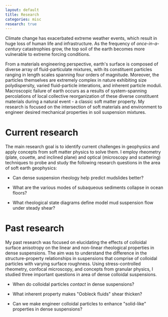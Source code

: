 ```yaml
---
layout: default
title: Research
categories: misc
research: true
---
```

Climate change has exacerbated extreme weather events, which result in huge loss of human life and infrastructure. As the frequency of <i>once-in-a-century</i> catastrophies grow, the top soil of the earth becomes more vulnerable to extreme forcing conditions.   

From a materials engineering perspective, earth's surface is composed of diverse array of fluid-particulate mixtures, with its constituent particles ranging in length scales spanning four orders of magnitude. Moreover, the particles themselves are extremely complex in nature exhibiting size polydispersity, varied fluid-particle interations, and inherent particle moduli. Macroscopic failure of earth occurs as a results of system-spanning percolations of local collective reorganization of these diverse constituent materials during a natural event - a classic soft matter property. My research is focused on the intersection of soft materials and environment to engineer desired mechanical properties in soil suspension mixtures. 
# Current research
The main research goal is to identify current challenges in geophysics and apply concepts from soft matter physics to solve them. I employ rheometry (plate, couette, and inclined plane) and optical (microscopy and scattering) techniques to probe and study the following research questions in the area of soft earth geophysics: 

* Can dense suspension rheology help predict mudslides better?

* What are the various modes of subaqueous sediments collapse in ocean floors?  

* What rheological state diagrams define model mud suspension flow under steady shear? 

# Past research
My past research was focused on elucidating the effects of colloidal surface anisotropy on the linear and non-linear rheological properties in dense suspensions. The aim was to understand the difference in the structure-property relationships in suspensions that comprise of colloidal particles with varying surface roughness. Using stress-controlled rheometry, confocal microscopy, and concepts from granular physics, I studied three important questions in area of dense colloidal suspensions.

* When do colloidal particles <i>contact</i> in dense suspensions? 

* What inherent property makes "Oobleck fluids" shear thicken?

* Can we make engineer colloidal particles to enhance "solid-like" properties in dense suspensions?